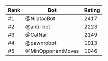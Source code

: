 Rank|Bot|Rating
---|---|---
#1|@NilatacBot|2417
#2|@anti-bot|2223
#3|@CatNail|2149
#4|@pawnrobot|1913
#5|@MinOpponentMoves|1046
